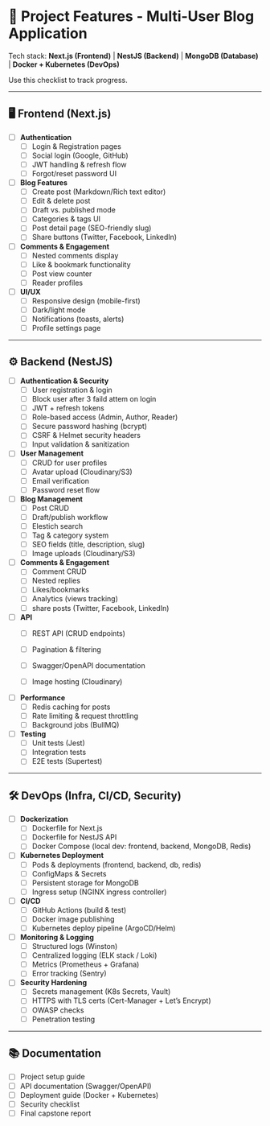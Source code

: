 # 🚀 Project Features - Multi-User Blog Application

Tech stack: **Next.js (Frontend)** | **NestJS (Backend)** | **MongoDB (Database)** | **Docker + Kubernetes (DevOps)**  

Use this checklist to track progress.

---

## 🖥️ Frontend (Next.js)

- [ ] **Authentication**
  - [ ] Login & Registration pages
  - [ ] Social login (Google, GitHub)
  - [ ] JWT handling & refresh flow
  - [ ] Forgot/reset password UI

- [ ] **Blog Features**
  - [ ] Create post (Markdown/Rich text editor)
  - [ ] Edit & delete post
  - [ ] Draft vs. published mode
  - [ ] Categories & tags UI
  - [ ] Post detail page (SEO-friendly slug)
  - [ ] Share buttons (Twitter, Facebook, LinkedIn)

- [ ] **Comments & Engagement**
  - [ ] Nested comments display
  - [ ] Like & bookmark functionality
  - [ ] Post view counter
  - [ ] Reader profiles

- [ ] **UI/UX**
  - [ ] Responsive design (mobile-first)
  - [ ] Dark/light mode
  - [ ] Notifications (toasts, alerts)
  - [ ] Profile settings page

---

## ⚙️ Backend (NestJS)

- [ ] **Authentication & Security**
  - [ ] User registration & login
  - [ ] Block user after 3 faild attem on login
  - [ ] JWT + refresh tokens
  - [ ] Role-based access (Admin, Author, Reader)
  - [ ] Secure password hashing (bcrypt)
  - [ ] CSRF & Helmet security headers
  - [ ] Input validation & sanitization

- [ ] **User Management**
  - [ ] CRUD for user profiles
  - [ ] Avatar upload (Cloudinary/S3)
  - [ ] Email verification
  - [ ] Password reset flow

- [ ] **Blog Management**
  - [ ] Post CRUD
  - [ ] Draft/publish workflow
  - [ ] Elestich search
  - [ ] Tag & category system
  - [ ] SEO fields (title, description, slug)
  - [ ] Image uploads (Cloudinary/S3)

- [ ] **Comments & Engagement**
  - [ ] Comment CRUD
  - [ ] Nested replies
  - [ ] Likes/bookmarks
  - [ ] Analytics (views tracking)
  - [ ] share posts (Twitter, Facebook, LinkedIn)

- [ ] **API**
  - [ ] REST API (CRUD endpoints)
  - [ ] Pagination & filtering
  - [ ] Swagger/OpenAPI documentation
  - [ ] Image hosting (Cloudinary)


- [ ] **Performance**
  - [ ] Redis caching for posts
  - [ ] Rate limiting & request throttling
  - [ ] Background jobs (BullMQ)

- [ ] **Testing**
  - [ ] Unit tests (Jest)
  - [ ] Integration tests
  - [ ] E2E tests (Supertest)

---

## 🛠️ DevOps (Infra, CI/CD, Security)

- [ ] **Dockerization**
  - [ ] Dockerfile for Next.js
  - [ ] Dockerfile for NestJS API
  - [ ] Docker Compose (local dev: frontend, backend, MongoDB, Redis)

- [ ] **Kubernetes Deployment**
  - [ ] Pods & deployments (frontend, backend, db, redis)
  - [ ] ConfigMaps & Secrets
  - [ ] Persistent storage for MongoDB
  - [ ] Ingress setup (NGINX ingress controller)

- [ ] **CI/CD**
  - [ ] GitHub Actions (build & test)
  - [ ] Docker image publishing
  - [ ] Kubernetes deploy pipeline (ArgoCD/Helm)

- [ ] **Monitoring & Logging**
  - [ ] Structured logs (Winston)
  - [ ] Centralized logging (ELK stack / Loki)
  - [ ] Metrics (Prometheus + Grafana)
  - [ ] Error tracking (Sentry)

- [ ] **Security Hardening**
  - [ ] Secrets management (K8s Secrets, Vault)
  - [ ] HTTPS with TLS certs (Cert-Manager + Let’s Encrypt)
  - [ ] OWASP checks
  - [ ] Penetration testing

---

## 📚 Documentation

- [ ] Project setup guide
- [ ] API documentation (Swagger/OpenAPI)
- [ ] Deployment guide (Docker + Kubernetes)
- [ ] Security checklist
- [ ] Final capstone report
